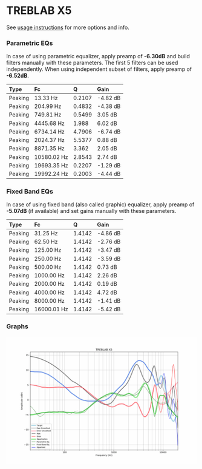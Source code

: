 # TREBLAB X5
See [usage instructions](https://github.com/jaakkopasanen/AutoEq#usage) for more options and info.

### Parametric EQs
In case of using parametric equalizer, apply preamp of **-6.30dB** and build filters manually
with these parameters. The first 5 filters can be used independently.
When using independent subset of filters, apply preamp of **-6.52dB**.

| Type    | Fc          |      Q | Gain     |
|:--------|:------------|:-------|:---------|
| Peaking | 13.33 Hz    | 0.2107 | -4.82 dB |
| Peaking | 204.99 Hz   | 0.4832 | -4.38 dB |
| Peaking | 749.81 Hz   | 0.5499 | 3.05 dB  |
| Peaking | 4445.68 Hz  | 1.988  | 6.02 dB  |
| Peaking | 6734.14 Hz  | 4.7906 | -6.74 dB |
| Peaking | 2024.37 Hz  | 5.5377 | 0.88 dB  |
| Peaking | 8871.35 Hz  | 3.362  | 2.05 dB  |
| Peaking | 10580.02 Hz | 2.8543 | 2.74 dB  |
| Peaking | 19693.35 Hz | 0.2207 | -1.29 dB |
| Peaking | 19992.24 Hz | 0.2003 | -4.44 dB |

### Fixed Band EQs
In case of using fixed band (also called graphic) equalizer, apply preamp of **-5.07dB**
(if available) and set gains manually with these parameters.

| Type    | Fc          |      Q | Gain     |
|:--------|:------------|:-------|:---------|
| Peaking | 31.25 Hz    | 1.4142 | -4.86 dB |
| Peaking | 62.50 Hz    | 1.4142 | -2.76 dB |
| Peaking | 125.00 Hz   | 1.4142 | -3.47 dB |
| Peaking | 250.00 Hz   | 1.4142 | -3.59 dB |
| Peaking | 500.00 Hz   | 1.4142 | 0.73 dB  |
| Peaking | 1000.00 Hz  | 1.4142 | 2.26 dB  |
| Peaking | 2000.00 Hz  | 1.4142 | 0.19 dB  |
| Peaking | 4000.00 Hz  | 1.4142 | 4.72 dB  |
| Peaking | 8000.00 Hz  | 1.4142 | -1.41 dB |
| Peaking | 16000.01 Hz | 1.4142 | -5.42 dB |

### Graphs
![](./TREBLAB%20X5.png)